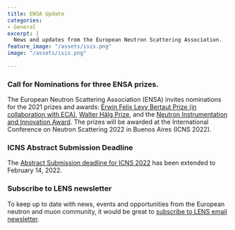 ```yaml
---
title: ENSA Update
categories:
- General
excerpt: |
  News and updates from the European Neutron Scattering Association.
feature_image: "/assets/isis.png"
image: "/assets/isis.png"
 
---
```


### Call for Nominations for three ENSA prizes.

The European Neutron Scattering Association (ENSA) invites nominations for the 2021 prizes and awards: [Erwin Felix Levy Bertaut Prize (in collaboration with ECA)](./../../../../../assets/EFLBertaut.pdf), [Walter Hälg Prize](./../../../../../assets/Walter%20Hälg_Call%20for%20Nominations.pdf), and the [Neutron Instrumentation and Innovation Award](./../../../../../assets/neutroninstrumentation.pdf). 
The prizes will be awarded at the International Conference on Neutron Scattering 2022 in Buenos Aires (ICNS 2022). 
 
### ICNS Abstract Submission Deadline
The [Abstract Submission deadline for ICNS 2022](./../../../../../assets/icns.pdf) has been extended to February 14, 2022. 
 
### Subscribe to LENS newsletter
To keep up to date with news, events and opportunities from the European neutron and muon community, it would be great to [subscribe to LENS email newsletter](./../../../../../assets/LENSsub.pdf). 
